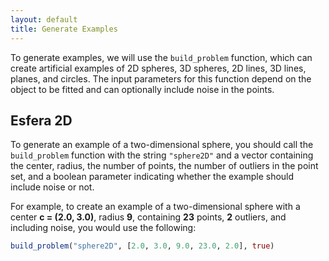 ```yaml
---
layout: default
title: Generate Examples
---
```


To generate examples, we will use the `build_problem` function, which can create artificial examples of 2D spheres, 3D spheres, 2D lines, 3D lines, planes, and circles. The input parameters for this function depend on the object to be fitted and can optionally include noise in the points.

## Esfera 2D

To generate an example of a two-dimensional sphere, you should call the `build_problem` function with the string `"sphere2D"` and a vector containing the center, radius, the number of points, the number of outliers in the point set, and a boolean parameter indicating whether the example should include noise or not.

For example, to create an example of a two-dimensional sphere with a center **c = (2.0, 3.0)**, radius **9**, containing **23** points, **2** outliers, and including noise, you would use the following:

```julia
build_problem("sphere2D", [2.0, 3.0, 9.0, 23.0, 2.0], true)
```
